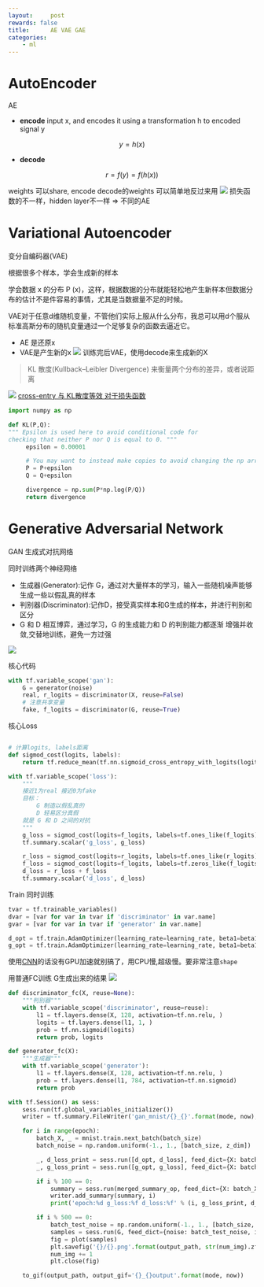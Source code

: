 ```yaml
---
layout:     post
rewards: false
title:      AE VAE GAE
categories:
    - ml
---
```


# AutoEncoder
AE

- **encode** input x, and encodes it using a transformation h to encoded signal y

$$y = h(x)$$

- **decode**

$$r = f(y) = f(h(x))$$

weights 可以share, encode decode的weights 可以简单地反过来用
![](https://tva2.sinaimg.cn/large/006tNbRwgy1fxd77qop3fj30t80hkdfu.jpg)
损失函数的不一样，hidden layer不一样 => 不同的AE



# Variational Autoencoder
变分自编码器(VAE)

根据很多个样本，学会生成新的样本

学会数据 x 的分布 P (x)，这样，根据数据的分布就能轻松地产生新样本但数据分布的估计不是件容易的事情，尤其是当数据量不足的时候。

VAE对于任意d维随机变量，不管他们实际上服从什么分布，我总可以用d个服从标准高斯分布的随机变量通过一个足够复杂的函数去逼近它。

- AE 是还原x
- VAE是产生新的x
![](https://tva4.sinaimg.cn/large/006tNbRwgy1fxfofnw3maj30wu0k8dgd.jpg)
训练完后VAE，使用decode来生成新的X


>KL 散度(Kullback–Leibler Divergence) 来衡量两个分布的差异，或者说距离

![](https://tva1.sinaimg.cn/large/006tNbRwgy1fxd82llvovj31j80dcweq.jpg)
[cross-entry 与 KL散度等效 对于损失函数](https://stackoverflow.com/questions/41863814/kl-divergence-in-tensorflow)

```python
import numpy as np

def KL(P,Q):
""" Epsilon is used here to avoid conditional code for
checking that neither P nor Q is equal to 0. """
     epsilon = 0.00001

     # You may want to instead make copies to avoid changing the np arrays.
     P = P+epsilon
     Q = Q+epsilon

     divergence = np.sum(P*np.log(P/Q))
     return divergence

```

# Generative Adversarial Network
GAN 生成式对抗网络

同时训练两个神经网络
- 生成器(Generator):记作 G，通过对大量样本的学习，输入一些随机噪声能够生成一些以假乱真的样本
- 判别器(Discriminator):记作D，接受真实样本和G生成的样本，并进行判别和区分
- G 和 D 相互博弈，通过学习，G 的生成能力和 D 的判别能力都逐渐 增强并收敛,交替地训练，避免一方过强

![](https://tva1.sinaimg.cn/large/006tNbRwgy1fxdgtf0tnvj30f406hjri.jpg)

核心代码
```python
with tf.variable_scope('gan'):
    G = generator(noise)
    real, r_logits = discriminator(X, reuse=False)
    # 注意共享变量
    fake, f_logits = discriminator(G, reuse=True)
```

核心Loss
```python

# 计算logits, labels距离
def sigmod_cost(logits, labels):
    return tf.reduce_mean(tf.nn.sigmoid_cross_entropy_with_logits(logits=logits, labels=labels))

with tf.variable_scope('loss'):
    """
    接近1为real 接近0为fake
    目标：
        G 制造以假乱真的
        D 轻易区分真假
    就是 G 和 D 之间的对抗
    """
    g_loss = sigmod_cost(logits=f_logits, labels=tf.ones_like(f_logits))
    tf.summary.scalar('g_loss', g_loss)

    r_loss = sigmod_cost(logits=r_logits, labels=tf.ones_like(r_logits))
    f_loss = sigmod_cost(logits=f_logits, labels=tf.zeros_like(f_logits))
    d_loss = r_loss + f_loss
    tf.summary.scalar('d_loss', d_loss)
```

Train 同时训练
```python
tvar = tf.trainable_variables()
dvar = [var for var in tvar if 'discriminator' in var.name]
gvar = [var for var in tvar if 'generator' in var.name]

d_opt = tf.train.AdamOptimizer(learning_rate=learning_rate, beta1=beta1).minimize(d_loss, var_list=dvar)
g_opt = tf.train.AdamOptimizer(learning_rate=learning_rate, beta1=beta1).minimize(g_loss, var_list=gvar)
```

使用[CNN](https://www.oreilly.com/learning/generative-adversarial-networks-for-beginners?imm_mid=0f3eba&cmp=em-data-na-na-newsltr_20170628)的话没有GPU加速就别搞了，用CPU慢,超级慢。要非常注意`shape`

用普通FC训练 G生成出来的结果
![](https://tva2.sinaimg.cn/large/006tNbRwgy1fxfimk5r0jg30hy0hukjp.gif)
```python
def discriminator_fc(X, reuse=None):
    """判别器"""
    with tf.variable_scope('discriminator', reuse=reuse):
        l1 = tf.layers.dense(X, 128, activation=tf.nn.relu, )
        logits = tf.layers.dense(l1, 1, )
        prob = tf.nn.sigmoid(logits)
        return prob, logits

def generator_fc(X):
    """生成器"""
    with tf.variable_scope('generator'):
        l1 = tf.layers.dense(X, 128, activation=tf.nn.relu, )
        prob = tf.layers.dense(l1, 784, activation=tf.nn.sigmoid)
        return prob

with tf.Session() as sess:
    sess.run(tf.global_variables_initializer())
    writer = tf.summary.FileWriter('gan_mnist/{}_{}'.format(mode, now), sess.graph)

    for i in range(epoch):
        batch_X, _ = mnist.train.next_batch(batch_size)
        batch_noise = np.random.uniform(-1., 1., [batch_size, z_dim])

        _, d_loss_print = sess.run([d_opt, d_loss], feed_dict={X: batch_X, noise: batch_noise, is_train: True})
        _, g_loss_print = sess.run([g_opt, g_loss], feed_dict={X: batch_X, noise: batch_noise, is_train: True})

        if i % 100 == 0:
            summary = sess.run(merged_summary_op, feed_dict={X: batch_X, noise: batch_noise, is_train: True})
            writer.add_summary(summary, i)
            print('epoch:%d g_loss:%f d_loss:%f' % (i, g_loss_print, d_loss_print))

        if i % 500 == 0:
            batch_test_noise = np.random.uniform(-1., 1., [batch_size, 100])
            samples = sess.run(G, feed_dict={noise: batch_test_noise, is_train: False})
            fig = plot(samples)
            plt.savefig('{}/{}.png'.format(output_path, str(num_img).zfill(3)), bbox_inches='tight')
            num_img += 1
            plt.close(fig)

    to_gif(output_path, output_gif='{}_{}output'.format(mode, now))
```